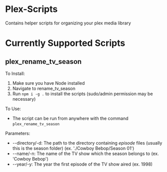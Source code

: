 # Plex-Scripts
Contains helper scripts for organizing your plex media library

# Currently Supported Scripts
## plex_rename_tv_season ##
To Install:
1. Make sure you have Node installed
2. Navigate to rename_tv_season
3. Run `npm i -g .` to install the scripts (sudo/admin permission may be necessary)

To Use:
- The script can be run from anywhere with the command `plex_rename_tv_season`

Parameters:
- --directory/-d: The path to the directory containing *episode* files (usually this is the season folder) (ex. './Cowboy Bebop/Season 01')
- --name/-n: The name of the TV show which the season belongs to (ex. 'Cowboy Bebop')
- --year/-y: The year the first episode of the TV show aired (ex. 1998)